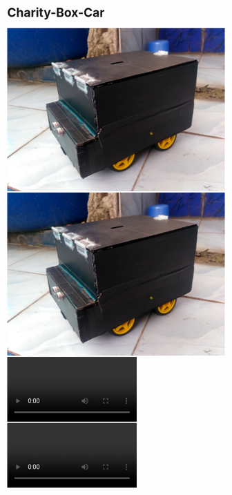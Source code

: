 # Charity-Box-Car

![device](res/img/device.jpg)<br>
<img src="res/img/device.jpg" title="device"><br>
![demo](res/vid/demo_1.mp4)<br>
<video src="res/vid/demo_1.mp4" title="demo">